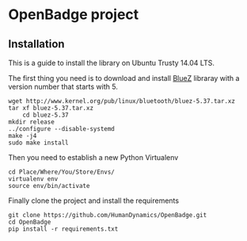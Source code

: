 OpenBadge project
=================

Installation
------------

This is a guide to install the library on Ubuntu Trusty 14.04 LTS. 

The first thing you need is to download and install [BlueZ](http://www.bluez.org/download/) libraray with a version number that starts with 5.

    wget http://www.kernel.org/pub/linux/bluetooth/bluez-5.37.tar.xz
    tar xf bluez-5.37.tar.xz
		cd bluez-5.37
    mkdir release
    ../configure --disable-systemd
    make -j4
    sudo make install

Then you need to establish a new Python Virtualenv

    cd Place/Where/You/Store/Envs/
    virtualenv env
    source env/bin/activate

Finally clone the project and install the requirements

    git clone https://github.com/HumanDynamics/OpenBadge.git
    cd OpenBadge
    pip install -r requirements.txt
